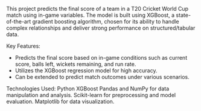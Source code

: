 
This project predicts the final score of a team in a T20 Cricket World Cup match using in-game variables. The model is built using XGBoost, a state-of-the-art gradient boosting algorithm, chosen for its ability to handle complex relationships and deliver strong performance on structured/tabular data.

Key Features:
* Predicts the final score based on in-game conditions such as current score, balls left, wickets remaining, and run rate.
* Utilizes the XGBoost regression model for high accuracy.
* Can be extended to predict match outcomes under various scenarios.

Technologies Used:
Python
XGBoost
Pandas and NumPy for data manipulation and analysis.
Scikit-learn for preprocessing and model evaluation.
Matplotlib for data visualization.

